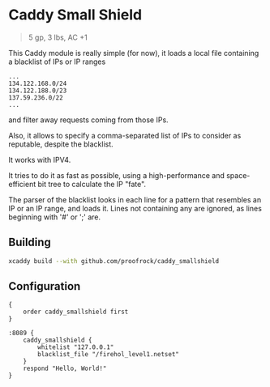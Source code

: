# Caddy Small Shield

> 5 gp, 3 lbs, AC +1

This Caddy module is really simple (for now), it loads a local file containing a blacklist of IPs or IP ranges

```
...
134.122.168.0/24
134.122.188.0/23
137.59.236.0/22
...
```

and filter away requests coming from those IPs. 

Also, it allows to specify a comma-separated list of IPs to consider as reputable, despite the blacklist.

It works with IPV4.

It tries to do it as fast as possible, using a high-performance and space-efficient bit tree to calculate
the IP "fate".

The parser of the blacklist looks in each line for a pattern that resembles an IP or an IP range, and loads
it. Lines not containing any are ignored, as lines beginning with '#' or ';' are.

## Building

```bash
xcaddy build --with github.com/proofrock/caddy_smallshield
```

## Configuration

```caddyfile
{
	order caddy_smallshield first
}

:8089 {
	caddy_smallshield {
		whitelist "127.0.0.1"
		blacklist_file "/firehol_level1.netset"
	}
	respond "Hello, World!"
}
```